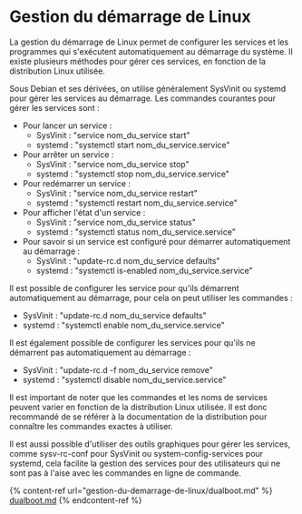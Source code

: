 # Gestion du démarrage de Linux

La gestion du démarrage de Linux permet de configurer les services et les programmes qui s'exécutent automatiquement au démarrage du système. Il existe plusieurs méthodes pour gérer ces services, en fonction de la distribution Linux utilisée.

Sous Debian et ses dérivées, on utilise généralement SysVinit ou systemd pour gérer les services au démarrage. Les commandes courantes pour gérer les services sont :

* Pour lancer un service :
  * SysVinit : "service nom\_du\_service start"
  * systemd : "systemctl start nom\_du\_service.service"
* Pour arrêter un service :
  * SysVinit : "service nom\_du\_service stop"
  * systemd : "systemctl stop nom\_du\_service.service"
* Pour redémarrer un service :
  * SysVinit : "service nom\_du\_service restart"
  * systemd : "systemctl restart nom\_du\_service.service"
* Pour afficher l'état d'un service :
  * SysVinit : "service nom\_du\_service status"
  * systemd : "systemctl status nom\_du\_service.service"
* Pour savoir si un service est configuré pour démarrer automatiquement au démarrage :
  * SysVinit : "update-rc.d nom\_du\_service defaults"
  * systemd : "systemctl is-enabled nom\_du\_service.service"

Il est possible de configurer les service pour qu'ils démarrent automatiquement au démarrage, pour cela on peut utiliser les commandes :

* SysVinit : "update-rc.d nom\_du\_service defaults"
* systemd : "systemctl enable nom\_du\_service.service"

Il est également possible de configurer les services pour qu'ils ne démarrent pas automatiquement au démarrage :

* SysVinit : "update-rc.d -f nom\_du\_service remove"
* systemd : "systemctl disable nom\_du\_service.service"

Il est important de noter que les commandes et les noms de services peuvent varier en fonction de la distribution Linux utilisée. Il est donc recommandé de se référer à la documentation de la distribution pour connaître les commandes exactes à utiliser.

Il est aussi possible d'utiliser des outils graphiques pour gérer les services, comme sysv-rc-conf pour SysVinit ou system-config-services pour systemd, cela facilite la gestion des services pour des utilisateurs qui ne sont pas à l'aise avec les commandes en ligne de commande.

{% content-ref url="gestion-du-demarrage-de-linux/dualboot.md" %}
[dualboot.md](gestion-du-demarrage-de-linux/dualboot.md)
{% endcontent-ref %}
